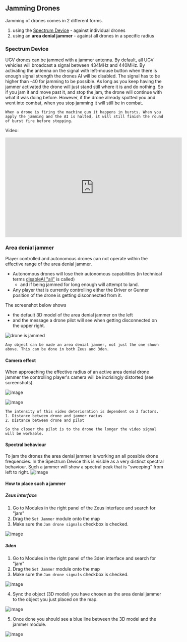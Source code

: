 ##  Jamming Drones
Jamming of drones comes in 2 different forms.
1. using the [Spectrum Device](https://community.bistudio.com/wiki/Arma_3:_Spectrum_Device) - against individual drones
2. using an **area denial jammer** - against all drones in a specific radius

### Spectrum Device

UGV drones can be jammed with a jammer antenna. By default, all UGV vehicles will broadcast a signal between 434MHz and 440MHz. By activating the antenna on the signal with left-mouse button when there is enough signal strength the drones AI will be disabled. The signal has to be higher than -40 for jamming to be possible. As long as you keep having the jammer activated the drone will just stand still where it is and do nothing. So if you jam it and move past it, and stop the jam, the drone will continue with what it was doing before. However, if the drone already spotted you and went into combat, when you stop jamming it will still be in combat. 

```admonish info
When a drone is firing the machine gun it happens in bursts. When you apply the jamming and the AI is halted, it will still finish the round of burst fire before stopping. 
```

Video:
<iframe width="560" height="315" src="https://www.youtube.com/embed/VywVOCDEh9A?si=5_Vwq7i802DKGu72" title="YouTube video player" frameborder="0" allow="accelerometer; autoplay; clipboard-write; encrypted-media; gyroscope; picture-in-picture; web-share" allowfullscreen></iframe>


### Area denial jammer
Player controlled and autonomous drones can not operate within the effective range of the area denial jammer.
- Autonomous drones will lose their autonomous capabilities (in technical terms [disableAI "all"](https://community.bistudio.com/wiki/disableAI) is called)
  - and if being jammed for long enough will attempt to land.
- Any player that is currently controlling either the Driver or Gunner position of the drone is getting disconnected from it.

The screenshot below shows 
- the default 3D model of the area denial jammer on the left
- and the message a drone pilot will see when getting disconnected on the upper right.

![drone is jammed](https://github.com/Crowdedlight/Crows-Electronic-Warfare/assets/76476468/efe4b218-b76e-4ab1-ad3f-4ff5bc7f45a3)

```admonish info
Any object can be made an area denial jammer, not just the one shown above. This can be done in both Zeus and 3den. 
```

#### Camera effect
When approaching the effective radius of an active area denial drone jammer the controlling player's camera will be incrisingly distorted (see screenshots).

![image](https://github.com/gruppe-adler/Shoot_and_Scoot.Tanoa/assets/76476468/11695009-9065-4386-9947-e441ab2c3353)

![image](https://github.com/gruppe-adler/Shoot_and_Scoot.Tanoa/assets/76476468/88962170-4999-4e16-b6f3-161f1b7bd54c)

```admonish info
The intensity of this video deterioration is dependent on 2 factors.
1. Distance between drone and jammer radius
2. Distance between drone and pilot

So the closer the pilot is to the drone the longer the video signal will be workable.
```

#### Spectral behaviour
To jam the drones the area denial jammer is working an all possible drone frequencies.
In the Spectrum Device this is visible as a very distinct spectral behaviour. Such a jammer will show a spectral peak that is "sweeping" from left to right.
![image](https://github.com/Crowdedlight/Crows-Electronic-Warfare/assets/76476468/324ce56b-e2cf-4196-a37a-f0460b16c31d)

#### How to place such a jammer
##### Zeus interface
1. Go to Modules in the right panel of the Zeus interface and search for "jam"
2. Drag the `Set Jammer` module onto the map
3. Make sure the `Jam drone signals` checkbox is checked.

![image](https://github.com/Crowdedlight/Crows-Electronic-Warfare/assets/76476468/841ccb9c-c8af-4765-8e01-2026bdd180f1)

##### 3den
1. Go to Modules in the right panel of the 3den interface and search for "jam"
2. Drag the `Set Jammer` module onto the map
3. Make sure the `Jam drone signals` checkbox is checked.

![image](https://github.com/Crowdedlight/Crows-Electronic-Warfare/assets/76476468/03531a25-4327-4656-a529-5f8c854c2a75)

4. Sync the object (3D model) you have chosen as the area denial jammer to the object you just placed on the map.

![image](https://github.com/Crowdedlight/Crows-Electronic-Warfare/assets/76476468/9c4cfe5a-3de6-4e34-bff3-ffaa01b6c5ef)

5. Once done you should see a blue line between the 3D model and the jammer module.

![image](https://github.com/Crowdedlight/Crows-Electronic-Warfare/assets/76476468/7b01696a-9269-434f-8577-d989005d4a0b)

